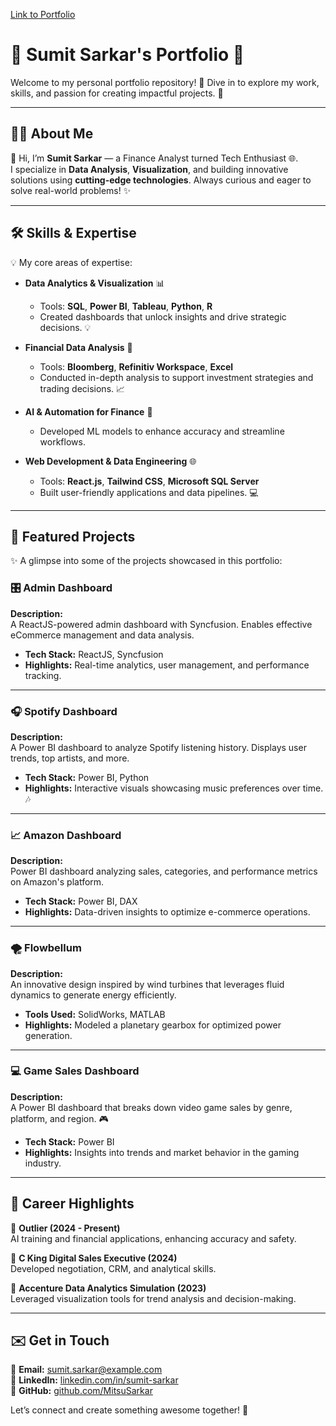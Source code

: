 [Link to Portfolio](https://mitsusarkar.github.io/Portfolio/)
# 🌟 Sumit Sarkar's Portfolio 🌟

Welcome to my personal portfolio repository! 🎉 Dive in to explore my work, skills, and passion for creating impactful projects. 🚀

---

## 🧑‍💻 About Me

👋 Hi, I’m **Sumit Sarkar** — a Finance Analyst turned Tech Enthusiast 🌐.  
I specialize in **Data Analysis**, **Visualization**, and building innovative solutions using **cutting-edge technologies**. Always curious and eager to solve real-world problems! ✨

---

## 🛠️ Skills & Expertise

💡 My core areas of expertise:

- **Data Analytics & Visualization** 📊  
  - Tools: **SQL**, **Power BI**, **Tableau**, **Python**, **R**  
  - Created dashboards that unlock insights and drive strategic decisions. 💡

- **Financial Data Analysis** 💸  
  - Tools: **Bloomberg**, **Refinitiv Workspace**, **Excel**  
  - Conducted in-depth analysis to support investment strategies and trading decisions. 📈

- **AI & Automation for Finance** 🤖  
  - Developed ML models to enhance accuracy and streamline workflows.  

- **Web Development & Data Engineering** 🌐  
  - Tools: **React.js**, **Tailwind CSS**, **Microsoft SQL Server**  
  - Built user-friendly applications and data pipelines. 💻

---

## 🚀 Featured Projects

✨ A glimpse into some of the projects showcased in this portfolio:

### 🎛️ Admin Dashboard  
**Description:**  
A ReactJS-powered admin dashboard with Syncfusion. Enables effective eCommerce management and data analysis.

- **Tech Stack:** ReactJS, Syncfusion  
- **Highlights:** Real-time analytics, user management, and performance tracking.

---

### 🎧 Spotify Dashboard  
**Description:**  
A Power BI dashboard to analyze Spotify listening history. Displays user trends, top artists, and more.

- **Tech Stack:** Power BI, Python  
- **Highlights:** Interactive visuals showcasing music preferences over time. 🎶

---

### 📈 Amazon Dashboard  
**Description:**  
Power BI dashboard analyzing sales, categories, and performance metrics on Amazon's platform.

- **Tech Stack:** Power BI, DAX  
- **Highlights:** Data-driven insights to optimize e-commerce operations.

---

### 🌪️ Flowbellum  
**Description:**  
An innovative design inspired by wind turbines that leverages fluid dynamics to generate energy efficiently.

- **Tools Used:** SolidWorks, MATLAB  
- **Highlights:** Modeled a planetary gearbox for optimized power generation.

---

### 💻 Game Sales Dashboard  
**Description:**  
A Power BI dashboard that breaks down video game sales by genre, platform, and region. 🎮

- **Tech Stack:** Power BI  
- **Highlights:** Insights into trends and market behavior in the gaming industry.

---

## 📜 Career Highlights

📍 **Outlier (2024 - Present)**  
AI training and financial applications, enhancing accuracy and safety.  

📍 **C King Digital Sales Executive (2024)**  
Developed negotiation, CRM, and analytical skills.  

📍 **Accenture Data Analytics Simulation (2023)**  
Leveraged visualization tools for trend analysis and decision-making.

---

## ✉️ Get in Touch

📧 **Email:** [sumit.sarkar@example.com](mailto:sumit.sarkar@example.com)  
💼 **LinkedIn:** [linkedin.com/in/sumit-sarkar](https://linkedin.com/in/sumit-sarkar)  
📁 **GitHub:** [github.com/MitsuSarkar](https://github.com/MitsuSarkar)

Let’s connect and create something awesome together! 🌈
